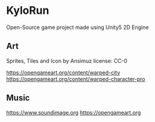 # KyloRun
Open-Source game project made using Unity5 2D Engine

## Art
Sprites, Tiles and Icon by Ansimuz
license: CC-0
  
  https://opengameart.org/content/warped-city
  https://opengameart.org/content/warped-character-pro
  
## Music 
  https://www.soundimage.org
  https://opengameart.org
